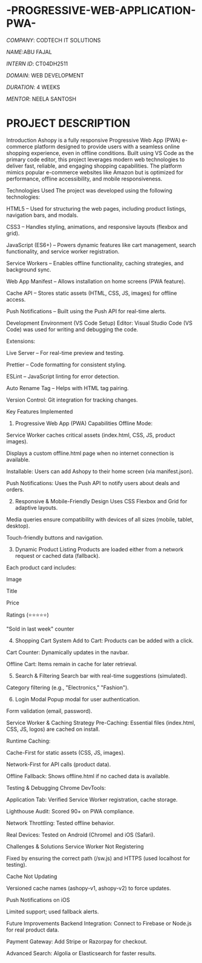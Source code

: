 # -PROGRESSIVE-WEB-APPLICATION-PWA-

*COMPANY*: CODTECH IT SOLUTIONS

*NAME*:ABU FAJAL

*INTERN ID*: CT04DH2511

*DOMAIN*: WEB DEVELOPMENT

*DURATION*: 4 WEEKS

*MENTOR*: NEELA SANTOSH


# PROJECT DESCRIPTION

Introduction
Ashopy is a fully responsive Progressive Web App (PWA) e-commerce platform designed to provide users with a seamless online shopping experience, even in offline conditions. Built using VS Code as the primary code editor, this project leverages modern web technologies to deliver fast, reliable, and engaging shopping capabilities. The platform mimics popular e-commerce websites like Amazon but is optimized for performance, offline accessibility, and mobile responsiveness.

Technologies Used
The project was developed using the following technologies:

HTML5 – Used for structuring the web pages, including product listings, navigation bars, and modals.

CSS3 – Handles styling, animations, and responsive layouts (flexbox and grid).

JavaScript (ES6+) – Powers dynamic features like cart management, search functionality, and service worker registration.

Service Workers – Enables offline functionality, caching strategies, and background sync.

Web App Manifest – Allows installation on home screens (PWA feature).

Cache API – Stores static assets (HTML, CSS, JS, images) for offline access.

Push Notifications – Built using the Push API for real-time alerts.

Development Environment (VS Code Setup)
Editor: Visual Studio Code (VS Code) was used for writing and debugging the code.

Extensions:

Live Server – For real-time preview and testing.

Prettier – Code formatting for consistent styling.

ESLint – JavaScript linting for error detection.

Auto Rename Tag – Helps with HTML tag pairing.

Version Control: Git integration for tracking changes.

Key Features Implemented
1. Progressive Web App (PWA) Capabilities
Offline Mode:

Service Worker caches critical assets (index.html, CSS, JS, product images).

Displays a custom offline.html page when no internet connection is available.

Installable: Users can add Ashopy to their home screen (via manifest.json).

Push Notifications: Uses the Push API to notify users about deals and orders.

2. Responsive & Mobile-Friendly Design
Uses CSS Flexbox and Grid for adaptive layouts.

Media queries ensure compatibility with devices of all sizes (mobile, tablet, desktop).

Touch-friendly buttons and navigation.

3. Dynamic Product Listing
Products are loaded either from a network request or cached data (fallback).

Each product card includes:

Image

Title

Price

Ratings (⭐⭐⭐⭐⭐)

"Sold in last week" counter

4. Shopping Cart System
Add to Cart: Products can be added with a click.

Cart Counter: Dynamically updates in the navbar.

Offline Cart: Items remain in cache for later retrieval.

5. Search & Filtering
Search bar with real-time suggestions (simulated).

Category filtering (e.g., "Electronics," "Fashion").

6. Login Modal
Popup modal for user authentication.

Form validation (email, password).

Service Worker & Caching Strategy
Pre-Caching: Essential files (index.html, CSS, JS, logos) are cached on install.

Runtime Caching:

Cache-First for static assets (CSS, JS, images).

Network-First for API calls (product data).

Offline Fallback: Shows offline.html if no cached data is available.

Testing & Debugging
Chrome DevTools:

Application Tab: Verified Service Worker registration, cache storage.

Lighthouse Audit: Scored 90+ on PWA compliance.

Network Throttling: Tested offline behavior.

Real Devices: Tested on Android (Chrome) and iOS (Safari).

Challenges & Solutions
Service Worker Not Registering

Fixed by ensuring the correct path (/sw.js) and HTTPS (used localhost for testing).

Cache Not Updating

Versioned cache names (ashopy-v1, ashopy-v2) to force updates.

Push Notifications on iOS

Limited support; used fallback alerts.

Future Improvements
Backend Integration: Connect to Firebase or Node.js for real product data.

Payment Gateway: Add Stripe or Razorpay for checkout.

Advanced Search: Algolia or Elasticsearch for faster results.
